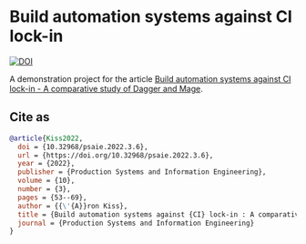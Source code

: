 # Build automation systems against CI lock-in
[![DOI](https://zenodo.org/badge/552818823.svg)](https://zenodo.org/badge/latestdoi/552818823)

A demonstration project for the article [Build automation systems against CI lock-in - A comparative study of Dagger and Mage](https://doi.org/10.32968/psaie.2022.3.6).

## Cite as

```bib
@article{Kiss2022,
  doi = {10.32968/psaie.2022.3.6},
  url = {https://doi.org/10.32968/psaie.2022.3.6},
  year = {2022},
  publisher = {Production Systems and Information Engineering},
  volume = {10},
  number = {3},
  pages = {53--69},
  author = {{\'{A}}ron Kiss},
  title = {Build automation systems against {CI} lock-in : A comparative study of Dagger and Mage},
  journal = {Production Systems and Information Engineering}
}
```
